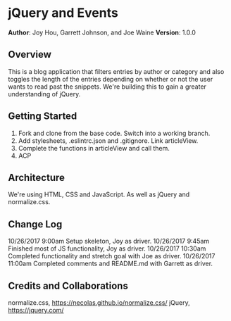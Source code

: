 # jQuery and Events

**Author**: Joy Hou, Garrett Johnson, and Joe Waine
**Version**: 1.0.0

## Overview
This is a blog application that filters entries by author or category and also toggles the length of the entries depending on whether or not the user wants to read past the snippets. We're building this to gain a greater understanding of jQuery.

## Getting Started
1. Fork and clone from the base code. Switch into a working branch.
2. Add stylesheets, .eslintrc.json and .gitignore. Link articleView.
3. Complete the functions in articleView and call them.
4. ACP

## Architecture
We're using HTML, CSS and JavaScript. As well as jQuery and normalize.css.

## Change Log
10/26/2017 9:00am Setup skeleton, Joy as driver.
10/26/2017 9:45am Finished most of JS functionality, Joy as driver.
10/26/2017 10:30am Completed functionality and stretch goal with Joe as driver.
10/26/2017 11:00am Completed comments and README.md with Garrett as driver.

## Credits and Collaborations
<!-- Give credit (and a link) to other people or resources that helped you build this application. -->
normalize.css, https://necolas.github.io/normalize.css/
jQuery, https://jquery.com/
